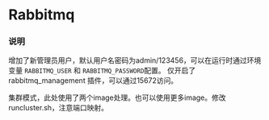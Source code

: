 Rabbitmq
====

### 说明
增加了新管理员用户，默认用户名密码为admin/123456，可以在运行时通过环境变量 `RABBITMQ_USER` 和 `RABBITMQ_PASSWORD`配置。
仅开启了 rabbitmq\_management 插件，可以通过15672访问。

集群模式，此处使用了两个image处理。也可以使用更多image。修改runcluster.sh，注意端口映射。
